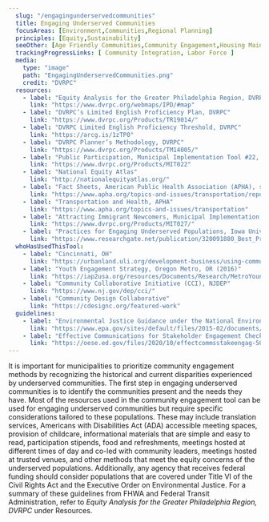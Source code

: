 ```yaml
---
  slug: "/engagingunderservedcommunities"
  title: Engaging Underserved Communities
  focusAreas: [Environment,Communities,Regional Planning]
  principles: [Equity,Sustainability]
  seeOther: [Age Friendly Communities,Community Engagement,Housing Maintenance and Rehabilitation Programs,Human Capital Investments]
  trackingProgressLinks: [ Community Integration, Labor Force ]
  media: 
    type: "image"
    path: "EngagingUnderservedCommunities.png"
    credit: "DVRPC"
  resources: 
    - label: "Equity Analysis for the Greater Philadelphia Region, DVRPC"
      link: "https://www.dvrpc.org/webmaps/IPD/#map"
    - label: "DVRPC’s Limited English Proficiency Plan, DVRPC"
      link: "https://www.dvrpc.org/Products/TR19014/"
    - label: "DVRPC Limited English Proficiency Threshold, DVRPC"
      link: "https://arcg.is/1zTP0"
    - label: "DVRPC Planner’s Methodology, DVRPC"
      link: "https://www.dvrpc.org/Products/TM14005/"
    - label: "Public Participation, Municipal Implementation Tool #22, DVRPC"
      link: "https://www.dvrpc.org/Products/MIT022"
    - label: "National Equity Atlas"
      link: "http://nationalequityatlas.org/"
    - label: "Fact Sheets, American Public Health Association (APHA), see Transportation"
      link: "https://www.apha.org/topics-and-issues/transportation/reports-and-fact-sheets"
    - label: "Transportation and Health, APHA"
      link: "https://www.apha.org/topics-and-issues/transportation"
    - label: "Attracting Immigrant Newcomers, Municipal Implementation Tool #027, DVRPC"
      link: "https://www.dvrpc.org/Products/MIT027/"
    - label: "Practices for Engaging Underserved Populations, Iowa University"
      link: "https://www.researchgate.net/publication/320091880_Best_Practices_for_Engaging_Underserved_Populations"
  whoHasUsedThisTool: 
    - label: "Cincinnati, OH"
      link: "https://urbanland.uli.org/development-business/using-community-engagement-to-find-untapped-expertise-in-equitable-development/"
    - label: "Youth Engagement Strategy, Oregon Metro, OR (2016)"
      link: "https://iap2usa.org/resources/Documents/Research/MetroYoungVoicesFutureChoices-021516.pdf"
    - label: "Community Collaborative Initiative (CCI), NJDEP"
      link: "https://www.nj.gov/dep/cci/"
    - label: "Community Design Collaborative"
      link: "https://cdesignc.org/featured-work"
  guidelines: 
    - label: "Environmental Justice Guidance under the National Environment Policy Act, USEPA"
      link: "https://www.epa.gov/sites/default/files/2015-02/documents/ej_guidance_nepa_ceq1297.pdf"
    - label: "Effective Communications for Stakeholder Engagement Checklist, State Support Network (2020)"
      link: "https://oese.ed.gov/files/2020/10/effectcommsstakeengag-508.pdf"
---
```


It is important for municipalities to prioritize community engagement methods by recognizing the historical and current disparities experienced by underserved communities. The first step in engaging underserved communities is to identify the communities present and the needs they have. Most of the resources used in the community engagement tool can be used for engaging underserved communities but require specific considerations tailored to these populations. These may include translation services, Americans with Disabilities Act (ADA) accessible meeting spaces, provision of childcare, informational materials that are simple and easy to read, participation stipends, food and refreshments, meetings hosted at different times of day and co-led with community leaders, meetings hosted at trusted venues, and other methods that meet the equity concerns of the underserved populations. Additionally, any agency that receives federal funding should consider populations that are covered under Title VI of the Civil Rights Act and the Executive Order on Environmental Justice. For a summary of these guidelines from FHWA and Federal Transit Administration, refer to _Equity Analysis for the Greater Philadelphia Region, DVRPC_ under Resources.
